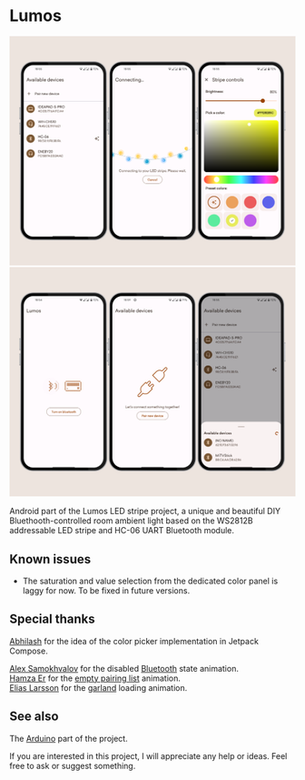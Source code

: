 # Lumos
![Collage 1](/screenshots/Collage1.png)
![Collage 2](/screenshots/Collage2.png)

Android part of the Lumos LED stripe project, a unique and beautiful DIY Bluethooth-controlled room ambient light based on the WS2812B addressable LED stripe and HC-06 UART Bluetooth module.

## Known issues
* The saturation and value selection from the dedicated color panel is laggy for now. To be fixed in future versions.

## Special thanks
[Abhilash](https://github.com/V-Abhilash-1999) for the idea of the color picker implementation in Jetpack Compose.

[Alex Samokhvalov](https://lottiefiles.com/alex_motion) for the disabled [Bluetooth](https://lottiefiles.com/animations/professional-icon-animation-pYejkhGHZu) state animation.<br/>
[Hamza Er](https://lottiefiles.com/xwlv6bikbz) for the [empty pairing list](https://lottiefiles.com/animations/connect-icon-W2s7wnF5Sw) animation.<br/>
[Elias Larsson](https://lottiefiles.com/fw3mwoig1ro9zs5t) for the [garland](https://lottiefiles.com/animations/girland-0OYnKZg21I) loading animation.

## See also
The [Arduino](https://github.com/andrew-andrushchenko/Lumos-arduino) part of the project.

If you are interested in this project, I will appreciate any help or ideas. Feel free to ask or suggest something.
